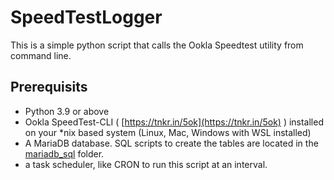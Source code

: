 # SpeedTestLogger

This is a simple python script that calls the Ookla Speedtest utility from command line.

## Prerequisits
- Python 3.9 or above
- Ookla SpeedTest-CLI ( [https://tnkr.in/5ok](https://tnkr.in/5ok) ) installed on your *nix based system (Linux, Mac, Windows with WSL installed)
- A MariaDB database. SQL scripts to create the tables are located in the [mariadb_sql](./mariadb_sql/) folder.
- a task scheduler, like CRON to run this script at an interval.

